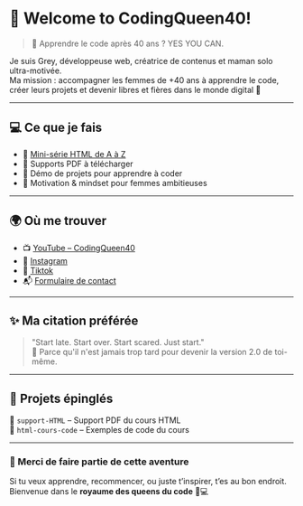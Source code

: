 # 👑 Welcome to CodingQueen40!

> 🌟 Apprendre le code après 40 ans ? YES YOU CAN.

Je suis Grey, développeuse web, créatrice de contenus et maman solo ultra-motivée.  
Ma mission : accompagner les femmes de +40 ans à apprendre le code, créer leurs projets et devenir libres et fières dans le monde digital 🚀

---

## 💻 Ce que je fais

- 🎥 [Mini-série HTML de A à Z](https://youtube.com/@codingqueen40)
- 🧰 Supports PDF à télécharger
- 🧪 Démo de projets pour apprendre à coder
- 🧡 Motivation & mindset pour femmes ambitieuses

---

## 🌍 Où me trouver

- 📺 [YouTube – CodingQueen40](https://youtube.com/@codingqueen40)
- 📸 [Instagram](https://instagram.com/codingqueen40)
- 📸 [Tiktok](https://www.tiktok.com/@codingqueen40)
- 📬 [Formulaire de contact](https://contact-codingqueen40.netlify.app/)

---

## ✨ Ma citation préférée

> "Start late. Start over. Start scared. Just start."  
> 💬 Parce qu'il n'est jamais trop tard pour devenir la version 2.0 de toi-même.

---

## 📌 Projets épinglés

🔗 `support-HTML` – Support PDF du cours HTML  
🔗 `html-cours-code` – Exemples de code du cours

---

### 🧡 Merci de faire partie de cette aventure

Si tu veux apprendre, recommencer, ou juste t’inspirer, t’es au bon endroit.  
Bienvenue dans le **royaume des queens du code** 👑💻
